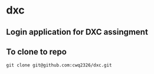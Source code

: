 # dxc

## Login application for DXC assingment

## To clone to repo
```
git clone git@github.com:cwq2326/dxc.git
```
